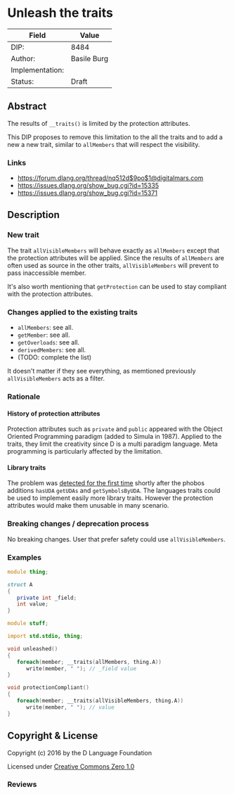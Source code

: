 # Unleash the traits

| Field           | Value                                                           |
|-----------------|-----------------------------------------------------------------|
| DIP:            | 8484                                                            |
| Author:         | Basile Burg                                                     |
| Implementation: |                                                                 |
| Status:         | Draft                                                           |

## Abstract

The results of `__traits()` is limited by the protection attributes.

This DIP proposes to remove this limitation to the all the traits and to add a new a new trait, similar to `allMembers` that will respect the visibility.

### Links

- https://forum.dlang.org/thread/nq512d$9po$1@digitalmars.com
- https://issues.dlang.org/show_bug.cgi?id=15335
- https://issues.dlang.org/show_bug.cgi?id=15371

## Description

### New trait

The trait `allVisibleMembers` will behave exactly as `allMembers` except that the protection attributes will be applied. Since the results of `allMembers` are often used as source in the other traits, `allVisibleMembers` will prevent to pass 
inaccessible member.

It's also worth mentioning that `getProtection` can be used to stay compliant with the protection attributes.

### Changes applied to the existing traits

- `allMembers`: see all.
- `getMember`: see all.
- `getOverloads`: see all.
- `derivedMembers`: see all.
- (TODO: complete the list)

It doesn't matter if they see everything, as memtioned previously `allVisibleMembers` acts as a filter.

### Rationale

#### History of protection attributes

Protection attributes such as `private` and `public` appeared with the Object Oriented Programming paradigm (added to Simula in 1987). Applied to the traits, they limit the creativity since D is a multi paradigm language. Meta programming is particularly affected by the limitation.

#### Library traits

The problem was [detected for the first time](https://issues.dlang.org/show_bug.cgi?id=15335) shortly after the phobos additions `hasUDA` `getUDAs` and `getSymbolsByUDA`.
The languages traits could be used to implement easily more library traits. 
However the protection attributes would make them unusable in many scenario.

### Breaking changes / deprecation process

No breaking changes. User that prefer safety could use `allVisibleMembers`.

### Examples

```D
module thing;

struct A
{
   private int _field;
   int value;
}
```

```D
module stuff;

import std.stdio, thing;

void unleashed()
{
   foreach(member; __traits(allMembers, thing.A))
      write(member, " "); // _field value
}

void protectionCompliant()
{
   foreach(member; __traits(allVisibleMembers, thing.A))
      write(member, " "); // value
}

```


## Copyright & License

Copyright (c) 2016 by the D Language Foundation

Licensed under [Creative Commons Zero 1.0](https://creativecommons.org/publicdomain/zero/1.0/legalcode.txt)

### Reviews
